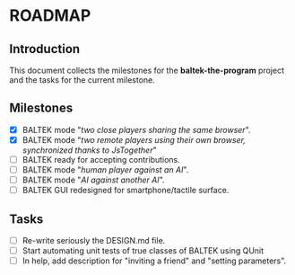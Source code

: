 # ROADMAP

## Introduction

This document collects the milestones for the **baltek-the-program** project and the tasks for the current milestone.

## Milestones

- [x] BALTEK mode "*two close players sharing the same browser*".
- [x] BALTEK mode "*two remote players using their own browser, synchronized thanks to JsTogether*"
- [ ] BALTEK  ready for accepting contributions.
- [ ] BALTEK mode "*human player against an AI*".
- [ ] BALTEK mode "*AI against another AI*".
- [ ] BALTEK GUI redesigned for smartphone/tactile surface.

## Tasks

- [ ] Re-write seriously the DESIGN.md file.
- [ ] Start automating unit tests of true classes of BALTEK using QUnit 
- [ ] In help, add description for "inviting a friend" and "setting parameters".

